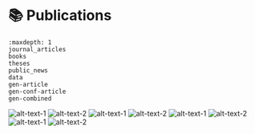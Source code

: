 # <span>📚</span> Publications

```{toctree}
:maxdepth: 1
journal_articles
books
theses
public_news
data
gen-article
gen-conf-article
gen-combined
```

![alt-text-1](../.gitbook/assets/cover_cohenadad11_in_vivo_evidence_of_disseminated_subpial_t2_signal_changes_in_multiple_sclerosis_at_7_t.png) 
![alt-text-2](../.gitbook/assets/cover_cohenadad11_32-channel_rf_coil_optimized_for_brain_and_cervical_spinal_cord_at_3_t.png)
![alt-text-1](../.gitbook/assets/cover_zhao14_nineteen-channel_receive_array_and_four-channel_transmit_array_coil_for_cervical_spinal_cord_imaging_at_7t.jpeg) 
![alt-text-2](../.gitbook/assets/cover_cohenadad12_cervical_spinal_cord_injection_of_epidural_corticosteroids.png)
![alt-text-1](../.gitbook/assets/cover_bilgic12_accelerated_diffusion_spectrum_imaging_with_compressed_sensing_using_adaptive_dictionaries.jpeg)
![alt-text-2](../.gitbook/assets/mangeat_2015_nimg_cover.png)
![alt-text-1](../.gitbook/assets/cover_neurotrauma_2018.jpeg)
![alt-text-2](../.gitbook/assets/cover_brain_2020.png)
